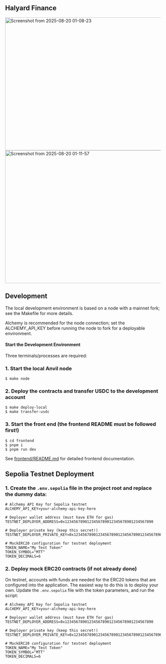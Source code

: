 ## Halyard Finance

<img width="1071" height="430" alt="Screenshot from 2025-08-20 01-08-23" src="https://github.com/user-attachments/assets/b40790c9-1194-45c8-97c9-e49086d941b1" />

<img width="1071" height="430" alt="Screenshot from 2025-08-20 01-11-57" src="https://github.com/user-attachments/assets/f5f651e3-0bef-431f-94d2-d8923c915a98" />

## Development

The local development environment is based on a node with a mainnet fork; see the Makefile for more details.

Alchemy is recommended for the node connection; set the ALCHEMY_API_KEY before running the node to fork for a deployable environment.

#### Start the Development Environment

Three terminals/processes are required:

### 1. Start the local Anvil node

```shell
$ make node
```

### 2. Deploy the contracts and transfer USDC to the development account

```shell
$ make deploy-local
$ make transfer-usdc
```

### 3. Start the front end (the frontend README must be followed first!)

```shell
$ cd frontend
$ pnpm i
$ pnpm run dev
```

See [frontend/README.md](frontend/README.md) for detailed frontend documentation.

## Sepolia Testnet Deployment

### 1. Create the `.env.sepolia` file in the project root and replace the dummy data:

```shell
# Alchemy API Key for Sepolia testnet
ALCHEMY_API_KEY=your-alchemy-api-key-here

# Deployer wallet address (must have ETH for gas)
TESTNET_DEPLOYER_ADDRESS=0x1234567890123456789012345678901234567890

# Deployer private key (keep this secret!)
TESTNET_DEPLOYER_PRIVATE_KEY=0x1234567890123456789012345678901234567890123456789012345678901234

# MockERC20 configuration for testnet deployment
TOKEN_NAME="My Test Token"
TOKEN_SYMBOL="MTT"
TOKEN_DECIMALS=6
```

### 2. Deploy mock ERC20 contracts (if not already done)

On testnet, accounts with funds are needed for the ERC20 tokens that are configured
into the application. The easiest way to do this is to deploy your own. Update the
`.env.sepolia` file with the token parameters, and run the script:

```
# Alchemy API Key for Sepolia testnet
ALCHEMY_API_KEY=your-alchemy-api-key-here

# Deployer wallet address (must have ETH for gas)
TESTNET_DEPLOYER_ADDRESS=0x1234567890123456789012345678901234567890

# Deployer private key (keep this secret!)
TESTNET_DEPLOYER_PRIVATE_KEY=0x1234567890123456789012345678901234567890123456789012345678901234

# MockERC20 configuration for testnet deployment
TOKEN_NAME="My Test Token"
TOKEN_SYMBOL="MTT"
TOKEN_DECIMALS=6
```